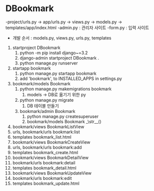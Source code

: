 # DBookmark
-project/urls.py -> app/urls.py -> views.py -> models.py -> templates/app/index.html
-admin.py : 관리자 사이트
-form.py : 입력 사이트
- 개발 순서 : models.py, views.py, urls.py, templates
1. startproject DBookmark
    1. python -m pip install django~=3.2
    2. django-admin startproject DBookmark .
    3. python manage.py runserver
2. startapp bookmark
   1. python manage.py startapp bookmark
   2. add 'bookmark', to INSTALLED_APPS in settings.py
3. bookmark/models Bookmark
   1. python manage.py makemigrations bookmark
      1. models -> DB로 옮기기 위한 py
   2. python manage.py migrate
      1. DB 테이블 만들기
   3. bookmark/admin Bookmark
      1. python manage.py createsuperuser
      2. bookmark/models Bookmark \_\str\_\_()
4. bookmark/views BookmarkListView
5. urls, bookmark/urls bookmark:list
6. templates bookmark_list.html
7. bookmark/views BookmarkCreateView
8. urls, bookmark/urls bookmark:add
9. templates bookmark_create.html
10. bookmark/views BookmarkDetailView
11. bookmark/urls bookmark:detail
12. templates bookmark_detail.html
13. bookmark/views BookmarkUpdateView
14. bookmark/urls bookmark:edit
15. templates bookmark_update.html